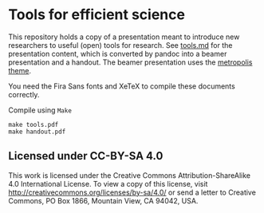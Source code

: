 # Tools for efficient science
This repository holds a copy of a presentation meant to introduce new researchers to useful (open) tools for research.
See [tools.md](tools.md) for the presentation content, which is converted by pandoc into a beamer presentation and a handout.
The beamer presentation uses the [metropolis theme](/matze/mtheme).

You need the Fira Sans fonts and XeTeX to compile these documents correctly.

Compile using `Make`
```
make tools.pdf
make handout.pdf
```

## Licensed under CC-BY-SA 4.0
This work is licensed under the Creative Commons Attribution-ShareAlike 4.0 International License. To view a copy of this license, visit http://creativecommons.org/licenses/by-sa/4.0/ or send a letter to Creative Commons, PO Box 1866, Mountain View, CA 94042, USA.
